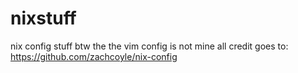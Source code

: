 # nixstuff
nix config stuff
btw the the vim config is not mine all credit goes to:
https://github.com/zachcoyle/nix-config
